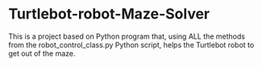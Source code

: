 # Turtlebot-robot-Maze-Solver
This is a project based on Python program that, using ALL the methods from the robot_control_class.py Python script, helps the Turtlebot robot to get out of the maze.
